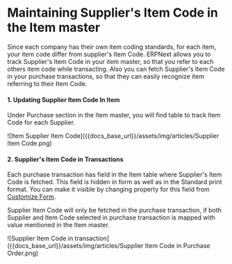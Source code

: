 <h1>Maintaining Supplier's Item Code in the Item master</h1>

Since each company has their own item coding standards, for each item, your item code differ from supplier's Item Code. ERPNext allows you to track Supplier's Item Code in your item master, so that you refer to each others item code while transacting. Also you can fetch Supplier's Item Code in your purchase transactions, so that they can easily recognize item referring to their Item Code.

#### 1. Updating Supplier Item Code In Item

Under Purchase section in the Item master, you will find table to track Item Code for each Supplier.

![Item Supplier Item Code]({{docs_base_url}}/assets/img/articles/Supplier Item Code.png)

#### 2. Supplier's Item Code in Transactions

Each purchase transaction has field in the Item table where Supplier's Item Code is fetched. This field is hidden in form as well as in the Standard print format. You can make it visible by changing property for this field from [Customize Form](https://erpnext.com/user-guide/customize-erpnext/customize-form).

Supplier Item Code will only be fetched in the purchase transaction, if both Supplier and Item Code selected in purchase transaction is mapped with value mentioned in the Item master.

![Supplier Item Code in transaction]({{docs_base_url}}/assets/img/articles/Supplier Item Code in Purchase Order.png)


<!-- markdown -->
